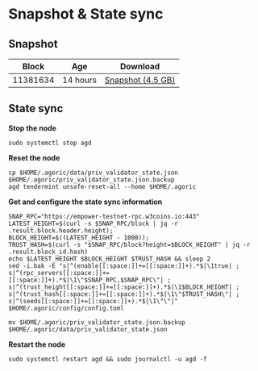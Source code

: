 # Snapshot & State sync

## Snapshot

|     Block   |     Age     |   Download  |
| ----------- | ----------- | ----------- |
|   11381634   |  14 hours | [Snapshot (4.5 GB)](https://s3.eu-central-1.amazonaws.com/w3coins.io/snapshots/agoric-mainnet/agoric_snapsot_latest.tar.lz4)  |

## State sync

**Stop the node**

```
sudo systemctl stop agd
```

**Reset the node**

```
cp $HOME/.agoric/data/priv_validator_state.json $HOME/.agoric/priv_validator_state.json.backup
agd tendermint unsafe-reset-all --home $HOME/.agoric
```

**Get and configure the state sync information**

```
SNAP_RPC="https://empower-testnet-rpc.w3coins.io:443"
LATEST_HEIGHT=$(curl -s $SNAP_RPC/block | jq -r .result.block.header.height);
BLOCK_HEIGHT=$((LATEST_HEIGHT - 1000));
TRUST_HASH=$(curl -s "$SNAP_RPC/block?height=$BLOCK_HEIGHT" | jq -r .result.block_id.hash) 
echo $LATEST_HEIGHT $BLOCK_HEIGHT $TRUST_HASH && sleep 2
sed -i.bak -E "s|^(enable[[:space:]]+=[[:space:]]+).*$|\1true| ;
s|^(rpc_servers[[:space:]]+=[[:space:]]+).*$|\1\"$SNAP_RPC,$SNAP_RPC\"| ;
s|^(trust_height[[:space:]]+=[[:space:]]+).*$|\1$BLOCK_HEIGHT| ;
s|^(trust_hash[[:space:]]+=[[:space:]]+).*$|\1\"$TRUST_HASH\"| ;
s|^(seeds[[:space:]]+=[[:space:]]+).*$|\1\"\"|" $HOME/.agoric/config/config.toml
```

```
mv $HOME/.agoric/priv_validator_state.json.backup $HOME/.agoric/data/priv_validator_state.json
```

**Restart the node**

```
sudo systemctl restart agd && sudo journalctl -u agd -f
```
